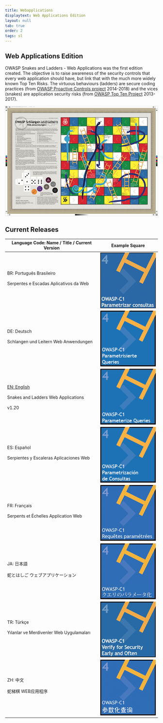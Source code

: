 ```yaml
---
title: Webapplications
displaytext: Web Applications Edition
layout: null
tab: true
order: 2
tags: sl
---
```


## Web Applications Edition

OWASP Snakes and Ladders - Web Applications
was the first edition created. The objective is to raise awareness
of the security controls that every web application should have, but
link that with the much more widely known Top Ten Risks. The virtuous
behaviours (ladders) are secure coding practices (from [OWASP Proactive
Controls project](/www-project-proactive-controls) 2014-2018) and
the vices (snakes) are application security risks (from [OWASP Top Ten
Project](/www-project-top-ten) 2013-2017).

![Overview image of the DE version of OWASP Snakes and Ladders](assets/images/Osn-poster-web-de.jpg)

## Current Releases

Language Code: Name / Title / Current Version | Example Square
------------ | ------ 
BR: Português Brasileiro<br/><br/>Serpentes e Escadas Aplicativos da Web<br/><br/> | ![](assets/images/Osn-webapp-BR.png)
DE: Deutsch<br/><br/>Schlangen und Leitern Web Anwendungen<br/><br/> | ![](assets/images/Osn-webapp-DE.png)
[EN: English](https://github.com/OWASP/www-project-snakes-and-ladders/tree/master/assets/files/EN)<br/><br/>Snakes and Ladders Web Applications<br/><br/> v1.20 | ![](assets/images/Osn-webapp-EN.png)
ES: Español<br/><br/>Serpientes y Escaleras Aplicaciones Web<br/><br/> | ![](assets/images/Osn-webapp-ES.png)
FR: Français<br/><br/>Serpents et Échelles Application Web<br/><br/> | ![](assets/images/Osn-webapp-FR.png)
JA: 日本語<br/><br/>蛇とはしご ウェブアプリケーション<br/><br/> | ![](assets/images/Osn-webapp-JA.png)
TR: Türkçe<br/><br/>Yılanlar ve Merdivenler Web Uygulamaları<br/><br/> | ![](assets/images/Osn-webapp-TR.png)
ZH: 中文<br/><br/> 蛇梯棋 WEB应用程序<br/><br/> | ![](assets/images/Osn-webapp-ZH.png)
